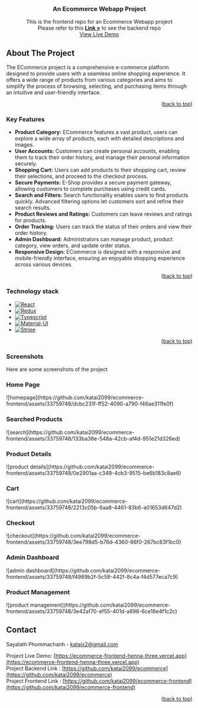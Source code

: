 <div align="center">
<h3 align="center">An Ecommerce Webapp Project</h3>
  <p align="center">
    This is the frontend repo for an Ecommerce Webapp project
    <br />
    Please refer to this <a href="https://github.com/katai2099/ecommerce"><strong>Link »</strong></a> to see the backend repo
    <br />
    <a href="https://ecommerce-frontend-henna-three.vercel.app">View Live Demo</a>
  </p>
</div>

<!-- ABOUT THE PROJECT -->

## About The Project

The ECommerce project is a comprehensive e-commerce platform designed to provide users with a seamless online shopping experience. It offers a wide range of products from various categories and aims to simplify the process of browsing, selecting, and purchasing items through an intuitive and user-friendly interface.

<p align="right">(<a href="#readme-top">back to top</a>)</p>

### Key Features

* <strong>Product Category:</strong> ECommerce features a vast product, users can explore a wide array of products, each with detailed descriptions and images.
* <strong>User Accounts:</strong> Customers can create personal accounts, enabling them to track their order history, and manage their personal information securely.
* <strong>Shopping Cart:</strong> Users can add products to their shopping cart, review their selections, and proceed to the checkout process.
* <strong>Secure Payments:</strong> E-Shop provides a secure payment gateway, allowing customers to complete purchases using credit cards.
* <strong>Search and Filters:</strong> Search functionality enables users to find products quickly. Advanced filtering options let customers sort and refine their search results.
* <strong>Product Reviews and Ratings:</strong> Customers can leave reviews and ratings for products.
* <strong>Order Tracking:</strong> Users can track the status of their orders and view their order history.
* <strong>Admin Dashboard:</strong> Administrators can manage product, product category, view orders, and update order status.
* <strong>Responsive Design:</strong> ECommerce is designed with a responsive and mobile-friendly interface, ensuring an enjoyable shopping experience across various devices.


<p align="right">(<a href="#readme-top">back to top</a>)</p>

### Technology stack

* [![React][react.com]][react-url]
* [![Redux][redux.com]][redux-url]
* [![Typescript][typescript.com]][typescript-url]
* [![Material-UI][material-ui.com]][material-ui-url]
* [![Stripe][Stripe.com]][Stripe-url]


<p align="right">(<a href="#readme-top">back to top</a>)</p>

### Screenshots
Here are some screenshots of the project

<h3>Home Page</h3>
![homepage](https://github.com/katai2099/ecommerce-frontend/assets/33759748/dcbc231f-ff52-4090-a790-f46ae311fe0f)
<h3>Searched Products</h3>
![search](https://github.com/katai2099/ecommerce-frontend/assets/33759748/133ba36e-548a-42cb-af4d-951e21d326ed)
<h3>Product Details</h3>
![product details](https://github.com/katai2099/ecommerce-frontend/assets/33759748/0e2901aa-c349-4cb3-9515-be6b183c8ae6)
<h3>Cart</h3>
![cart](https://github.com/katai2099/ecommerce-frontend/assets/33759748/2213c05b-6aa8-4461-83b6-a01653d647d2)
<h3>Checkout</h3>
![checkout](https://github.com/katai2099/ecommerce-frontend/assets/33759748/3ee798d5-b76d-4360-86f0-267bc63f1bc0)
<h3>Admin Dashboard</h3>
![admin dashboard](https://github.com/katai2099/ecommerce-frontend/assets/33759748/f4989b2f-5c58-442f-8c4a-f4d577eca7c9)
<h3>Product Management</h3>
![product management](https://github.com/katai2099/ecommerce-frontend/assets/33759748/3e42af70-ef55-401d-a896-6ce18e4f1c2c)

<!-- CONTACT -->

## Contact

Sayalath Phommachanh - kataix2@gmail.com

Project Live Demo: [https://ecommerce-frontend-henna-three.vercel.app](https://ecommerce-frontend-henna-three.vercel.app)
<br/>
Project Backend Link : [https://github.com/katai2099/ecommerce](https://github.com/katai2099/ecommerce)
<br/>
Project Frontend Link : [https://github.com/katai2099/ecommerce-frontend](https://github.com/katai2099/ecommerce-frontend)

<p align="right">(<a href="#readme-top">back to top</a>)</p>

<!-- MARKDOWN LINKS & IMAGES -->
<!-- https://www.markdownguide.org/basic-syntax/#reference-style-links -->

[React.com]: https://img.shields.io/badge/React-61DAFB?style=for-the-badge&logo=react&logoColor=black
[React-url]: https://reactjs.org/
[material-ui.com]: https://img.shields.io/badge/Material--UI-0081CB?style=for-the-badge&logo=mui&logoColor=white
[material-ui-url]: https://material-ui.com/
[redux.com]: https://img.shields.io/badge/Redux-593D88?style=for-the-badge&logo=redux&logoColor=white
[redux-url]: https://redux.js.org/
[typescript.com]: https://img.shields.io/badge/TypeScript-007ACC?style=for-the-badge&logo=typescript&logoColor=white
[typescript-url]: https://www.typescriptlang.org/
[Stripe.com]: https://img.shields.io/badge/Stripe-683D87?style=for-the-badge&logo=stripe&logoColor=white
[Stripe-url]: https://stripe.com/
